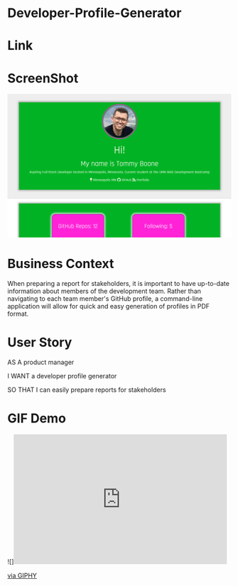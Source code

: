 # Developer-Profile-Generator

# Link

# ScreenShot
![alt_text](./images/Profile-Screenshot.png)



# Business Context
When preparing a report for stakeholders, it is important to have up-to-date information about members of the development team. Rather than navigating to each team member's GitHub profile, a command-line application will allow for quick and easy generation of profiles in PDF format.

# User Story
AS A product manager

I WANT a developer profile generator

SO THAT I can easily prepare reports for stakeholders

# GIF Demo
![]<iframe src="https://giphy.com/embed/KZq2MBG53sx1Dnk8zf" width="480" height="292" frameBorder="0" class="giphy-embed" allowFullScreen></iframe><p><a href="https://giphy.com/gifs/KZq2MBG53sx1Dnk8zf">via GIPHY</a></p>